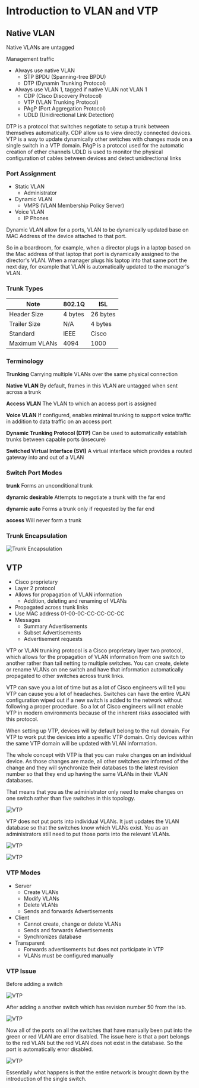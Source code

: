 
# Introduction to VLAN and VTP

## Native VLAN

Native VLANs are untagged

Management traffic
- Always use native VLAN
  * STP BPDU (Spanning-tree BPDU)
  * DTP (Dynamin Trunking Protocol)
- Always use VLAN 1, tagged if native VLAN not VLAN 1
  * CDP (Cisco Discovery Protocol)
  * VTP (VLAN Trunking Protocol)
  * PAgP (Port Aggregation Protocol)
  * UDLD (Unidirectional Link Detection)

DTP is a protocol that switches negotiate to setup a trunk between themselves automatically.
CDP allow us to view directly connected devices.
VTP is a way to update dynamically other switches with changes made on a single switch in a VTP domain.
PAgP is a protocol used for the automatic creation of ether channels 
UDLD is used to monitor the physical configuration of cables between devices and detect unidirectional links

### Port Assignment

- Static VLAN
  * Administrator
- Dynamic VLAN
  * VMPS (VLAN Membership Policy Server)
- Voice VLAN
  * IP Phones

Dynamic VLAN allow for a ports, VLAN to be dynamically updated base on MAC Address of the device attached to that port.

So in a boardroom, for example, when a director plugs in a laptop based on the Mac address of that laptop
that port is dynamically assigned to the director's VLAN. When a manager plugs his laptop
into that same port the next day, for example that VLAN is automatically updated to the manager's VLAN.

### Trunk Types

Note | 802.1Q | ISL
---------|---------|------
Header Size | 4 bytes | 26 bytes
Trailer Size | N/A | 4 bytes
Standard | IEEE | Cisco
Maximum VLANs | 4094 | 1000

### Terminology

**Trunking**
Carrying multiple VLANs over the same physical connection

**Native VLAN**
By default, frames in this VLAN are untagged when sent across a trunk

**Access VLAN**
The VLAN to which an access port is assigned

**Voice VLAN**
If configured, enables minimal trunking to support voice traffic in addition to data traffic on an access port

**Dynamic Trunking Protocol (DTP)**
Can be used to automatically establish trunks between capable ports (insecure)

**Switched Virtual Interface (SVI)**
A virtual interface which provides a routed gateway into and out of a VLAN

### Switch Port Modes

**trunk**
Forms an unconditional trunk

**dynamic desirable**
Attempts to negotiate a trunk with the far end

**dynamic auto**
Forms a trunk only if requested by the far end

**access**
Will never form a trunk

### Trunk Encapsulation

![Trunk Encapsulation](06.png)

## VTP

- Cisco proprietary
- Layer 2 protocol
- Allows for  propagation of VLAN information
  - Addition, deleting and renaming of VLANs
- Propagated across trunk links
- Use MAC address 01-00-0C-CC-CC-CC-CC
- Messages
  - Summary Advertisements
  - Subset  Advertisements
  - Advertisement requests

VTP or VLAN trunking protocol is a Cisco proprietary layer two protocol, which allows for the propagation of VLAN 
information from one switch to another rather than tail netting to multiple switches.
You can create, delete or rename VLANs on one switch and have that information automatically propagated 
to other switches across trunk links.

VTP can save you a lot of time but as a lot of Cisco engineers will tell you VTP can cause you a lot of headaches.
Switches can have the entire VLAN configuration wiped out if a new switch is added to the network without 
following a proper procedure. So a lot of Cisco engineers will not enable VTP in modern environments because 
of the inherent risks associated with this protocol.

When setting up VTP, devices will by default belong to the null domain. For VTP to work put the devices into a spesific VTP domain.
Only devices within the same VTP domain will be updated with VLAN information.

The whole concept with VTP is that you can make changes on an individual device. As those changes are made, all 
other switches are informed of the change and they will synchronize their databases to the latest revision number 
so that they end up having the same VLANs in their VLAN databases.

That means that you as the administrator only need to make changes 
on one switch rather than five switches in this topology.

![VTP](00.png)


VTP does not put ports into individual VLANs. It just updates the VLAN database so that the switches know which 
VLANs exist. You as an administrators still need to put those ports into the relevant VLANs.

![VTP](01.png)

![VTP](02.png)

### VTP Modes

- Server
  - Create VLANs
  - Modify VLANs
  - Delete VLANs
  - Sends and forwards Advertisements
- Client
  - Cannot create, change or delete VLANs
  - Sends and forwards Advertisements
  - Synchronizes database
- Transparent
  - Forwards advertisements but does not participate in VTP
  - VLANs must be configured manually

### VTP Issue

Before adding a switch

![VTP](03.png)

After adding a another switch which has revision number 50 from the lab.

![VTP](04.png)

Now all of the ports on all the switches that have manually been put into the green or red VLAN are error 
disabled. The issue here is that a port belongs to the red VLAN but the red VLAN does not exist in
the database. So the port is automatically error disabled.

![VTP](05.png)

Essentially what happens is that the entire network is brought down by the introduction of the single switch.




